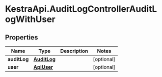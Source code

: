 # KestraApi.AuditLogControllerAuditLogWithUser

## Properties

Name | Type | Description | Notes
------------ | ------------- | ------------- | -------------
**auditLog** | [**AuditLog**](AuditLog.md) |  | [optional] 
**user** | [**ApiUser**](ApiUser.md) |  | [optional] 


